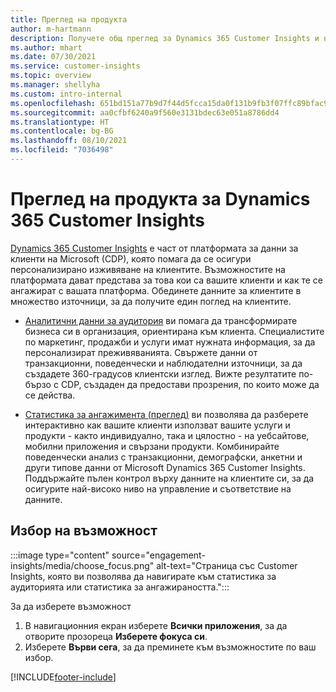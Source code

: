 ```yaml
---
title: Преглед на продукта
author: m-hartmann
description: Получете общ преглед за Dynamics 365 Customer Insights и неговите възможности.
ms.author: mhart
ms.date: 07/30/2021
ms.service: customer-insights
ms.topic: overview
ms.manager: shellyha
ms.custom: intro-internal
ms.openlocfilehash: 651bd151a77b9d7f44d5fcca15da0f131b9fb3f07ffc89bfac9c0aa6f799e9b1
ms.sourcegitcommit: aa0cfbf6240a9f560e3131bdec63e051a8786dd4
ms.translationtype: HT
ms.contentlocale: bg-BG
ms.lasthandoff: 08/10/2021
ms.locfileid: "7036498"
---
```

# <a name="product-overview-for-dynamics-365-customer-insights"></a>Преглед на продукта за Dynamics 365 Customer Insights

[Dynamics 365 Customer Insights](https://dynamics.microsoft.com/ai/customer-insights/) е част от платформата за данни за клиенти на Microsoft (CDP), която помага да се осигури персонализирано изживяване на клиентите. Възможностите на платформата дават представа за това кои са вашите клиенти и как те се ангажират с вашата платформа. Обединете данните за клиентите в множество източници, за да получите един поглед на клиентите.


- [Аналитични данни за аудитория](audience-insights/overview.md) ви помага да трансформирате бизнеса си в организация, ориентирана към клиента. Специалистите по маркетинг, продажби и услуги имат нужната информация, за да персонализират преживяванията. Свържете данни от транзакционни, поведенчески и наблюдателни източници, за да създадете 360-градусов клиентски изглед. Вижте резултатите по-бързо с CDP, създаден да предостави прозрения, по които може да се действа. 

- [Статистика за ангажимента (преглед)](engagement-insights/index.yml) ви позволява да разберете интерактивно как вашите клиенти използват вашите услуги и продукти - както индивидуално, така и цялостно - на уебсайтове, мобилни приложения и свързани продукти. Комбинирайте поведенчески анализ с транзакционни, демографски, анкетни и други типове данни от Microsoft Dynamics 365 Customer Insights. Поддържайте пълен контрол върху данните на клиентите си, за да осигурите най-високо ниво на управление и съответствие на данните.
 
## <a name="choose-a-capability"></a>Избор на възможност

:::image type="content" source="engagement-insights/media/choose_focus.png" alt-text="Страница със Customer Insights, която ви позволява да навигирате към статистика за аудиторията или статистика за ангажираността.":::

За да изберете възможност

1. В навигационния екран изберете **Всички приложения**, за да отворите прозореца **Изберете фокуса си**.
1. Изберете **Върви сега**, за да преминете към възможностите по ваш избор.


[!INCLUDE[footer-include](includes/footer-banner.md)]